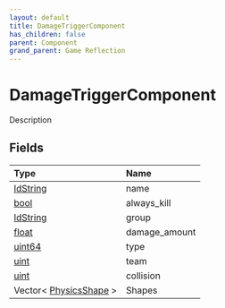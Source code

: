```yaml
---
layout: default
title: DamageTriggerComponent
has_children: false
parent: Component
grand_parent: Game Reflection
---
```

# DamageTriggerComponent
Description 

## Fields
| Type | Name |
|:-------------|:--------------|
| [IdString](/game-reflection/components/id_string.md) | name |
| [bool](/game-reflection/components/bool.md) | always_kill |
| [IdString](/game-reflection/components/id_string.md) | group |
| [float](/game-reflection/components/float.md) | damage_amount |
| [uint64](/game-reflection/components/uint64.md) | type |
| [uint](/game-reflection/components/uint.md) | team |
| [uint](/game-reflection/components/uint.md) | collision |
| Vector< [PhysicsShape](/game-reflection/classes/physics_shape.md) > | Shapes |
